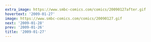 ```yaml
---
extra_image: https://www.smbc-comics.com/comics/20090127after.gif
hovertext: '2009-01-27'
image: https://www.smbc-comics.com/comics/20090127.gif
next: '2009-01-28'
prev: '2009-01-26'
title: '2009-01-27'
---
```

